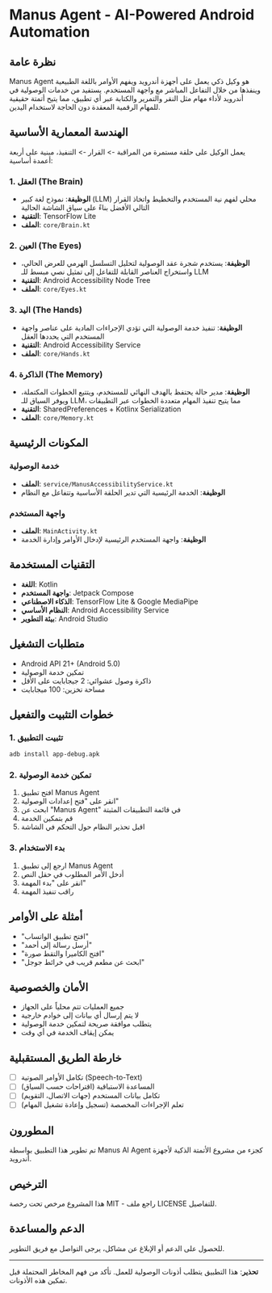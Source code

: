 # Manus Agent - AI-Powered Android Automation

## نظرة عامة

Manus Agent هو وكيل ذكي يعمل على أجهزة أندرويد ويفهم الأوامر باللغة الطبيعية وينفذها من خلال التفاعل المباشر مع واجهة المستخدم. يستفيد من خدمات الوصولية في أندرويد لأداء مهام مثل النقر والتمرير والكتابة عبر أي تطبيق، مما يتيح أتمتة حقيقية للمهام الرقمية المعقدة دون الحاجة لاستخدام اليدين.

## الهندسة المعمارية الأساسية

يعمل الوكيل على حلقة مستمرة من المراقبة -> القرار -> التنفيذ، مبنية على أربعة أعمدة أساسية:

### 1. العقل (The Brain)
- **الوظيفة**: نموذج لغة كبير (LLM) محلي لفهم نية المستخدم والتخطيط واتخاذ القرار التالي الأفضل بناءً على سياق الشاشة الحالية
- **التقنية**: TensorFlow Lite
- **الملف**: `core/Brain.kt`

### 2. العين (The Eyes)
- **الوظيفة**: يستخدم شجرة عقد الوصولية لتحليل التسلسل الهرمي للعرض الحالي، واستخراج العناصر القابلة للتفاعل إلى تمثيل نصي مبسط للـ LLM
- **التقنية**: Android Accessibility Node Tree
- **الملف**: `core/Eyes.kt`

### 3. اليد (The Hands)
- **الوظيفة**: تنفيذ خدمة الوصولية التي تؤدي الإجراءات المادية على عناصر واجهة المستخدم التي يحددها العقل
- **التقنية**: Android Accessibility Service
- **الملف**: `core/Hands.kt`

### 4. الذاكرة (The Memory)
- **الوظيفة**: مدير حالة يحتفظ بالهدف النهائي للمستخدم، ويتتبع الخطوات المكتملة، ويوفر السياق للـ LLM، مما يتيح تنفيذ المهام متعددة الخطوات عبر التطبيقات
- **التقنية**: SharedPreferences + Kotlinx Serialization
- **الملف**: `core/Memory.kt`

## المكونات الرئيسية

### خدمة الوصولية
- **الملف**: `service/ManusAccessibilityService.kt`
- **الوظيفة**: الخدمة الرئيسية التي تدير الحلقة الأساسية وتتفاعل مع النظام

### واجهة المستخدم
- **الملف**: `MainActivity.kt`
- **الوظيفة**: واجهة المستخدم الرئيسية لإدخال الأوامر وإدارة الخدمة

## التقنيات المستخدمة

- **اللغة**: Kotlin
- **واجهة المستخدم**: Jetpack Compose
- **الذكاء الاصطناعي**: TensorFlow Lite & Google MediaPipe
- **النظام الأساسي**: Android Accessibility Service
- **بيئة التطوير**: Android Studio

## متطلبات التشغيل

- Android API 21+ (Android 5.0)
- تمكين خدمة الوصولية
- ذاكرة وصول عشوائي: 2 جيجابايت على الأقل
- مساحة تخزين: 100 ميجابايت

## خطوات التثبيت والتفعيل

### 1. تثبيت التطبيق
```bash
adb install app-debug.apk
```

### 2. تمكين خدمة الوصولية
1. افتح تطبيق Manus Agent
2. انقر على "فتح إعدادات الوصولية"
3. ابحث عن "Manus Agent" في قائمة التطبيقات المثبتة
4. قم بتمكين الخدمة
5. اقبل تحذير النظام حول التحكم في الشاشة

### 3. بدء الاستخدام
1. ارجع إلى تطبيق Manus Agent
2. أدخل الأمر المطلوب في حقل النص
3. انقر على "بدء المهمة"
4. راقب تنفيذ المهمة

## أمثلة على الأوامر

- "افتح تطبيق الواتساب"
- "أرسل رسالة إلى أحمد"
- "افتح الكاميرا والتقط صورة"
- "ابحث عن مطعم قريب في خرائط جوجل"

## الأمان والخصوصية

- جميع العمليات تتم محلياً على الجهاز
- لا يتم إرسال أي بيانات إلى خوادم خارجية
- يتطلب موافقة صريحة لتمكين خدمة الوصولية
- يمكن إيقاف الخدمة في أي وقت

## خارطة الطريق المستقبلية

- [ ] تكامل الأوامر الصوتية (Speech-to-Text)
- [ ] المساعدة الاستباقية (اقتراحات حسب السياق)
- [ ] تكامل بيانات المستخدم (جهات الاتصال، التقويم)
- [ ] تعلم الإجراءات المخصصة (تسجيل وإعادة تشغيل المهام)

## المطورون

تم تطوير هذا التطبيق بواسطة Manus AI Agent كجزء من مشروع الأتمتة الذكية لأجهزة أندرويد.

## الترخيص

هذا المشروع مرخص تحت رخصة MIT - راجع ملف LICENSE للتفاصيل.

## الدعم والمساعدة

للحصول على الدعم أو الإبلاغ عن مشاكل، يرجى التواصل مع فريق التطوير.

---

**تحذير**: هذا التطبيق يتطلب أذونات الوصولية للعمل. تأكد من فهم المخاطر المحتملة قبل تمكين هذه الأذونات.

